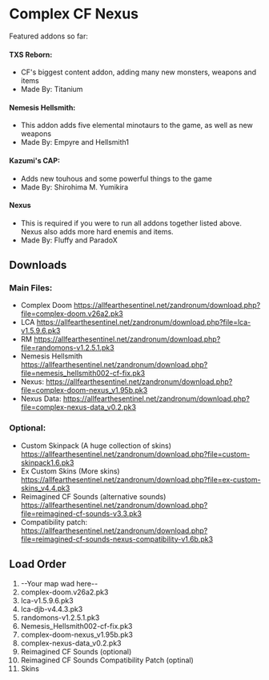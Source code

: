 # Complex CF Nexus

Featured addons so far:
#### TXS Reborn:
* CF's biggest content addon, adding many new monsters, weapons and items
* Made By: Titanium

#### Nemesis Hellsmith:
* This addon adds five elemental minotaurs to the game, as well as new weapons
* Made By: Empyre and Hellsmith1

#### Kazumi's CAP:
* Adds new touhous and some powerful things to the game
* Made By: Shirohima M. Yumikira

#### Nexus
* This is required if you were to run all addons together listed above. Nexus also adds more hard enemis and items.
* Made By: Fluffy and ParadoX

## Downloads

### Main Files:
* Complex Doom https://allfearthesentinel.net/zandronum/download.php?file=complex-doom.v26a2.pk3
* LCA https://allfearthesentinel.net/zandronum/download.php?file=lca-v1.5.9.6.pk3
* RM https://allfearthesentinel.net/zandronum/download.php?file=randomons-v1.2.5.1.pk3
* Nemesis Hellsmith https://allfearthesentinel.net/zandronum/download.php?file=nemesis_hellsmith002-cf-fix.pk3
* Nexus: https://allfearthesentinel.net/zandronum/download.php?file=complex-doom-nexus_v1.95b.pk3
* Nexus Data: https://allfearthesentinel.net/zandronum/download.php?file=complex-nexus-data_v0.2.pk3

### Optional:
* Custom Skinpack (A huge collection of skins) https://allfearthesentinel.net/zandronum/download.php?file=custom-skinpack1.6.pk3
* Ex Custom Skins (More skins) https://allfearthesentinel.net/zandronum/download.php?file=ex-custom-skins_v4.4.pk3
* Reimagined CF Sounds (alternative sounds) https://allfearthesentinel.net/zandronum/download.php?file=reimagined-cf-sounds-v3.3.pk3
* Compatibility patch: https://allfearthesentinel.net/zandronum/download.php?file=reimagined-cf-sounds-nexus-compatibility-v1.6b.pk3

## Load Order

1. --Your map wad here--
2. complex-doom.v26a2.pk3
3. lca-v1.5.9.6.pk3
4. lca-djb-v4.4.3.pk3
5. randomons-v1.2.5.1.pk3
6. Nemesis_Hellsmith002-cf-fix.pk3
7. complex-doom-nexus_v1.95b.pk3
8. complex-nexus-data_v0.2.pk3
9. Reimagined CF Sounds (optional)
10. Reimagined CF Sounds Compatibility Patch (optinal)
11. Skins

